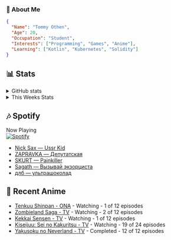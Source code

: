 ### 👋 About Me
```json
{
  "Name": "Tommy Othen",
  "Age": 20,
  "Occupation": "Student",
  "Interests": ["Programming", "Games", "Anime"],
  "Learning": ["Kotlin", "Kubernetes", "Solidity"]
}
```

## 📊 Stats
<details>
  <summary>GitHub stats</summary>
  <a href="https://github.com/anuraghazra/github-readme-stats">
    <img src="https://github-readme-stats.vercel.app/api?username=DaSushiAsian&show_icons=true&count_private=true&hide=prs,issues">
  </a>
</details>

<details>
  <summary>This Weeks Stats</summary>
  <a href="https://github.com/anuraghazra/github-readme-stats">
    <img src="https://github-readme-stats.vercel.app/api/wakatime?username=DaSushiAsian&cache_seconds=1800&custom_title=Top Languages">
  </a>
</details>

## 🎶 Spotify
Now Playing\
[![Spotify](https://novatorem-dasushiasian.vercel.app/api/spotify)](https://open.spotify.com/user/g90805640970)
<!-- LASTFM:START -->
* [Nick Sax — Ussr Kid](https://www.last.fm/music/Nick+Sax/_/Ussr+Kid)
* [ZAPRAVKA — Депутатская](https://www.last.fm/music/ZAPRAVKA/_/%D0%94%D0%B5%D0%BF%D1%83%D1%82%D0%B0%D1%82%D1%81%D0%BA%D0%B0%D1%8F)
* [SKURT — Painkiller](https://www.last.fm/music/SKURT/_/Painkiller)
* [Sagath — Вызывай экзорциста](https://www.last.fm/music/Sagath/_/%D0%92%D1%8B%D0%B7%D1%8B%D0%B2%D0%B0%D0%B9+%D1%8D%D0%BA%D0%B7%D0%BE%D1%80%D1%86%D0%B8%D1%81%D1%82%D0%B0)
* [длб — ультрашоколад](https://www.last.fm/music/%D0%B4%D0%BB%D0%B1/_/%D1%83%D0%BB%D1%8C%D1%82%D1%80%D0%B0%D1%88%D0%BE%D0%BA%D0%BE%D0%BB%D0%B0%D0%B4)<!-- LASTFM:END -->

## 🗻 Recent Anime
<!-- ANIME-LIST:START -->
* [Tenkuu Shinpan - ONA](https://myanimelist.net/anime/43690/Tenkuu_Shinpan) - Watching - 1 of 12 episodes
* [Zombieland Saga - TV](https://myanimelist.net/anime/37976/Zombieland_Saga) - Watching - 2 of 12 episodes
* [Kekkai Sensen - TV](https://myanimelist.net/anime/24439/Kekkai_Sensen) - Watching - 1 of 12 episodes
* [Kiseijuu: Sei no Kakuritsu - TV](https://myanimelist.net/anime/22535/Kiseijuu__Sei_no_Kakuritsu) - Watching - 19 of 24 episodes
* [Yakusoku no Neverland - TV](https://myanimelist.net/anime/37779/Yakusoku_no_Neverland) - Completed - 12 of 12 episodes<!-- ANIME-LIST:END -->
